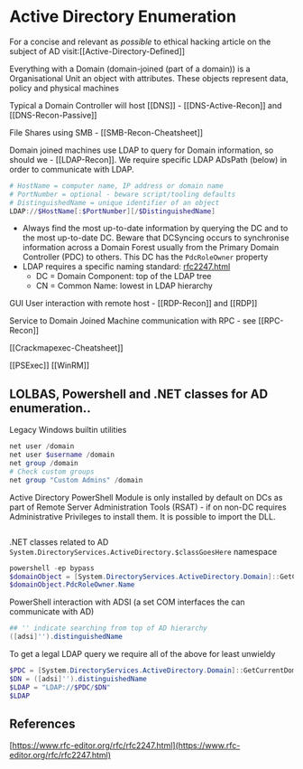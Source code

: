 # Active Directory Enumeration

For a concise and relevant as *possible* to ethical hacking article on the subject of AD visit:[[Active-Directory-Defined]]

Everything with a Domain (domain-joined (part of a domain)) is a Organisational Unit an object with attributes. These objects represent data, policy and physical machines 

Typical a Domain Controller will host [[DNS]] - [[DNS-Active-Recon]] and [[DNS-Recon-Passive]]



File Shares using SMB - [[SMB-Recon-Cheatsheet]]

Domain joined machines use LDAP to query for Domain information, so should we - [[LDAP-Recon]]. We require specific LDAP ADsPath (below) in order to communicate with LDAP.
```powershell
# HostName = computer name, IP address or domain name
# PortNumber = optional - beware script/tooling defaults
# DistinguishedName = unique identifier of an object
LDAP://$HostName[:$PortNumber][/$DistinguishedName]
```
- Always find the most up-to-date information by querying the DC and to the most up-to-date DC. Beware that DCSyncing occurs to synchronise information across a Domain Forest usually from the Primary Domain Controller (PDC) to others. This DC has the `PdcRoleOwner` property
- LDAP requires a specific naming standard: [rfc2247.html](https://www.rfc-editor.org/rfc/rfc2247.html)
	- DC = Domain Component: top of the LDAP tree 
	- CN = Common Name: lowest in LDAP hierarchy

GUI User interaction with remote host - [[RDP-Recon]] and [[RDP]]

Service to Domain Joined Machine communication with RPC - see [[RPC-Recon]]


[[Crackmapexec-Cheatsheet]]

[[PSExec]]
[[WinRM]] 

## LOLBAS, Powershell and .NET classes for AD enumeration.. 

Legacy Windows builtin utilities
```powershell
net user /domain
net user $username /domain
net group /domain
# Check custom groups
net group "Custom Admins" /domain
```

Active Directory PowerShell Module is only installed by default on DCs as part of Remote Server Administration Tools (RSAT) - if on non-DC requires Administrative Privileges to install them. It is possible to import the DLL.
```

```

.NET classes related to AD `System.DirectoryServices.ActiveDirectory.$classGoesHere` namespace 
```powershell
powershell -ep bypass
$domainObject = [System.DirectoryServices.ActiveDirectory.Domain]::GetCurrentDomain()
$domainObject.PdcRoleOwner.Name
```

PowerShell interaction with ADSI (a set COM interfaces the can communicate with AD)
```powershell
## '' indicate searching from top of AD hierarchy
([adsi]'').distinguishedName
```

To get a legal LDAP query we require all of the above for least unwieldy
```powershell
$PDC = [System.DirectoryServices.ActiveDirectory.Domain]::GetCurrentDomain().PdcRoleOwner.Name
$DN = ([adsi]'').distinguishedName 
$LDAP = "LDAP://$PDC/$DN"
$LDAP
```

## References

[https://www.rfc-editor.org/rfc/rfc2247.html](https://www.rfc-editor.org/rfc/rfc2247.html)
